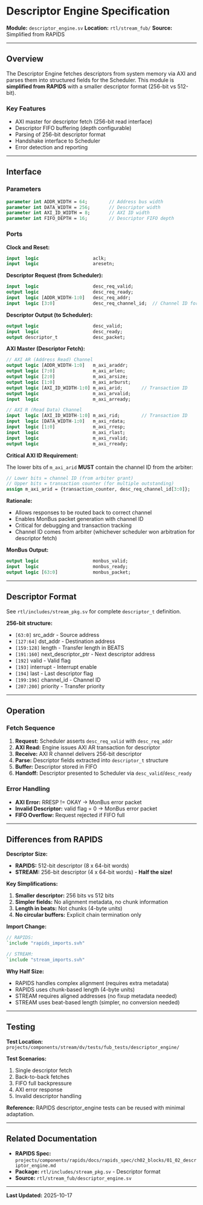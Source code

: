 # Descriptor Engine Specification

**Module:** `descriptor_engine.sv`
**Location:** `rtl/stream_fub/`
**Source:** Simplified from RAPIDS

---

## Overview

The Descriptor Engine fetches descriptors from system memory via AXI and parses them into structured fields for the Scheduler. This module is **simplified from RAPIDS** with a smaller descriptor format (256-bit vs 512-bit).

### Key Features

- AXI master for descriptor fetch (256-bit read interface)
- Descriptor FIFO buffering (depth configurable)
- Parsing of 256-bit descriptor format
- Handshake interface to Scheduler
- Error detection and reporting

---

## Interface

### Parameters

```systemverilog
parameter int ADDR_WIDTH = 64;        // Address bus width
parameter int DATA_WIDTH = 256;       // Descriptor width
parameter int AXI_ID_WIDTH = 8;       // AXI ID width
parameter int FIFO_DEPTH = 16;        // Descriptor FIFO depth
```

### Ports

**Clock and Reset:**
```systemverilog
input  logic                    aclk;
input  logic                    aresetn;
```

**Descriptor Request (from Scheduler):**
```systemverilog
input  logic                    desc_req_valid;
output logic                    desc_req_ready;
input  logic [ADDR_WIDTH-1:0]   desc_req_addr;
input  logic [3:0]              desc_req_channel_id;  // Channel ID for AXI ID
```

**Descriptor Output (to Scheduler):**
```systemverilog
output logic                    desc_valid;
input  logic                    desc_ready;
output descriptor_t             desc_packet;
```

**AXI Master (Descriptor Fetch):**
```systemverilog
// AXI AR (Address Read) Channel
output logic [ADDR_WIDTH-1:0]   m_axi_araddr;
output logic [7:0]              m_axi_arlen;
output logic [2:0]              m_axi_arsize;
output logic [1:0]              m_axi_arburst;
output logic [AXI_ID_WIDTH-1:0] m_axi_arid;       // Transaction ID
output logic                    m_axi_arvalid;
input  logic                    m_axi_arready;

// AXI R (Read Data) Channel
input  logic [AXI_ID_WIDTH-1:0] m_axi_rid;        // Transaction ID
input  logic [DATA_WIDTH-1:0]   m_axi_rdata;
input  logic [1:0]              m_axi_rresp;
input  logic                    m_axi_rlast;
input  logic                    m_axi_rvalid;
output logic                    m_axi_rready;
```

**Critical AXI ID Requirement:**

The lower bits of `m_axi_arid` **MUST** contain the channel ID from the arbiter:

```systemverilog
// Lower bits = channel ID (from arbiter grant)
// Upper bits = transaction counter (for multiple outstanding)
assign m_axi_arid = {transaction_counter, desc_req_channel_id[3:0]};
```

**Rationale:**
- Allows responses to be routed back to correct channel
- Enables MonBus packet generation with channel ID
- Critical for debugging and transaction tracking
- Channel ID comes from arbiter (whichever scheduler won arbitration for descriptor fetch)

**MonBus Output:**
```systemverilog
output logic                    monbus_valid;
input  logic                    monbus_ready;
output logic [63:0]             monbus_packet;
```

---

## Descriptor Format

See `rtl/includes/stream_pkg.sv` for complete `descriptor_t` definition.

**256-bit structure:**
- `[63:0]` src_addr - Source address
- `[127:64]` dst_addr - Destination address
- `[159:128]` length - Transfer length in BEATS
- `[191:160]` next_descriptor_ptr - Next descriptor address
- `[192]` valid - Valid flag
- `[193]` interrupt - Interrupt enable
- `[194]` last - Last descriptor flag
- `[199:196]` channel_id - Channel ID
- `[207:200]` priority - Transfer priority

---

## Operation

### Fetch Sequence

1. **Request:** Scheduler asserts `desc_req_valid` with `desc_req_addr`
2. **AXI Read:** Engine issues AXI AR transaction for descriptor
3. **Receive:** AXI R channel delivers 256-bit descriptor
4. **Parse:** Descriptor fields extracted into `descriptor_t` structure
5. **Buffer:** Descriptor stored in FIFO
6. **Handoff:** Descriptor presented to Scheduler via `desc_valid`/`desc_ready`

### Error Handling

- **AXI Error:** RRESP != OKAY -> MonBus error packet
- **Invalid Descriptor:** valid flag = 0 -> MonBus error packet
- **FIFO Overflow:** Request rejected if FIFO full

---

## Differences from RAPIDS

**Descriptor Size:**
- **RAPIDS:** 512-bit descriptor (8 x 64-bit words)
- **STREAM:** 256-bit descriptor (4 x 64-bit words) - **Half the size!**

**Key Simplifications:**
1. **Smaller descriptor:** 256 bits vs 512 bits
2. **Simpler fields:** No alignment metadata, no chunk information
3. **Length in beats:** Not chunks (4-byte units)
4. **No circular buffers:** Explicit chain termination only

**Import Change:**
```systemverilog
// RAPIDS:
`include "rapids_imports.svh"

// STREAM:
`include "stream_imports.svh"
```

**Why Half Size:**
- RAPIDS handles complex alignment (requires extra metadata)
- RAPIDS uses chunk-based length (4-byte units)
- STREAM requires aligned addresses (no fixup metadata needed)
- STREAM uses beat-based length (simpler, no conversion needed)

---

## Testing

**Test Location:** `projects/components/stream/dv/tests/fub_tests/descriptor_engine/`

**Test Scenarios:**
1. Single descriptor fetch
2. Back-to-back fetches
3. FIFO full backpressure
4. AXI error response
5. Invalid descriptor handling

**Reference:** RAPIDS descriptor_engine tests can be reused with minimal adaptation.

---

## Related Documentation

- **RAPIDS Spec:** `projects/components/rapids/docs/rapids_spec/ch02_blocks/01_02_descriptor_engine.md`
- **Package:** `rtl/includes/stream_pkg.sv` - Descriptor format
- **Source:** `rtl/stream_fub/descriptor_engine.sv`

---

**Last Updated:** 2025-10-17
